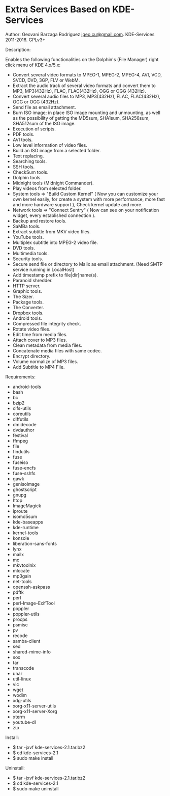 # Extra Services Based on KDE-Services #
 Author: Geovani Barzaga Rodriguez <igeo.cu@gmail.com>.	
 KDE-Services 2011-2016. GPLv3+		

Description:

Enables the following functionalities on the Dolphin's (File Manager) right click menu of KDE 4.x/5.x:

- Convert several video formats to MPEG-1, MPEG-2, MPEG-4, AVI, VCD, SVCD, DVD, 3GP, FLV or WebM.
- Extract the audio track of several video formats and convert them to MP3, MP3(432Hz), FLAC, FLAC(432Hz), OGG or OGG (432Hz).
- Convert several audio files to MP3, MP3(432Hz), FLAC, FLAC(432Hz), OGG or OGG (432Hz).
- Send file as email attachment.
- Burn ISO image; in place ISO image mounting and unmounting, as well as the
  possibility of getting the MD5sum, SHA1sum, SHA256sum, SHA512sum of the ISO image.
- Execution of scripts.
- PDF tools.
- AVI tools.
- Low level information of video files.
- Build an ISO image from a selected folder.
- Text replacing.
- Searching tools.
- SSH tools.
- CheckSum tools.
- Dolphin tools.
- Midnight tools (Midnight Commander).
- Play videos from selected folder.
- System tools => "Build Custom Kernel" ( Now you can customize your own kernel easily, for create a system
  with more performance, more fast and more hardware support ), Check kernel update and more.
- Network tools => "Connect Sentry" ( Now can see on your notification widget, every established connection ).
- Backup and restore tools.
- SaMBa tools.
- Extract subtitle from MKV video files.
- YouTube tools.
- Multiplex subtitle into MPEG-2 video file.
- DVD tools.
- Multimedia tools.
- Security tools.
- Secure send file or directory to Mailx as email attachment. (Need SMTP service running in LocalHost)
- Add timestamp prefix to file|dir]name(s).
- Paranoid shredder.
- HTTP server.
- Graphic tools.
- The Sizer.
- Package tools.
- The Converter.
- Dropbox tools.
- Android tools.
- Compressed file integrity check.
- Rotate video files.
- Edit time from media files.
- Attach cover to MP3 files.
- Clean metadata from media files.
- Concatenate media files with same codec.
- Encrypt directory.
- Volume normalize of MP3 files.
- Add Subtitle to MP4 File.

Requirements:

- android-tools
- bash
- bc
- bzip2
- cifs-utils
- coreutils
- diffutils
- dmidecode
- dvdauthor
- festival
- ffmpeg
- file
- findutils
- fuse
- fuseiso
- fuse-encfs
- fuse-sshfs
- gawk
- genisoimage
- ghostscript
- gnupg
- htop
- ImageMagick
- iproute
- isomd5sum
- kde-baseapps
- kde-runtime
- kernel-tools
- konsole
- liberation-sans-fonts
- lynx
- mailx
- mc
- mkvtoolnix
- mlocate
- mp3gain
- net-tools
- openssh-askpass
- pdftk
- perl
- perl-Image-ExifTool
- poppler
- poppler-utils
- procps
- psmisc
- pv
- recode
- samba-client
- sed
- shared-mime-info
- sox
- tar
- transcode
- unar
- util-linux
- vlc
- wget
- wodim
- xdg-utils
- xorg-x11-server-utils
- xorg-x11-server-Xorg
- xterm
- youtube-dl
- zip

Install:

- $ tar -jxvf kde-services-2.1.tar.bz2
- $ cd kde-services-2.1
- $ sudo make install

Uninstall:

- $ tar -jxvf kde-services-2.1.tar.bz2
- $ cd kde-services-2.1
- $ sudo make uninstall
